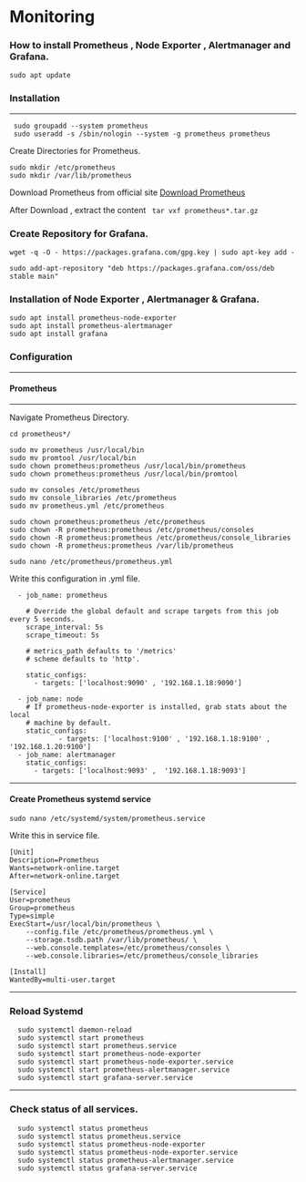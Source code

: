 # Monitoring
### How to install Prometheus , Node Exporter , Alertmanager and Grafana.

```
sudo apt update
```

### Installation
---
```
 sudo groupadd --system prometheus
 sudo useradd -s /sbin/nologin --system -g prometheus prometheus
```
Create Directories for Prometheus.
```
sudo mkdir /etc/prometheus
sudo mkdir /var/lib/prometheus
```
Download Prometheus from official site 
[Download Prometheus](https://prometheus.io/download/#prometheus)

After Download , extract the content 
``` tar vxf prometheus*.tar.gz```

### Create Repository for Grafana.
```
wget -q -O - https://packages.grafana.com/gpg.key | sudo apt-key add -
```
```
sudo add-apt-repository "deb https://packages.grafana.com/oss/deb stable main"
```

### Installation of Node Exporter , Alertmanager & Grafana.
```
sudo apt install prometheus-node-exporter
sudo apt install prometheus-alertmanager
sudo apt install grafana
```
### Configuration 
---
#### Prometheus
---
Navigate Prometheus Directory.
```
cd prometheus*/
```
```
sudo mv prometheus /usr/local/bin
sudo mv promtool /usr/local/bin
sudo chown prometheus:prometheus /usr/local/bin/prometheus
sudo chown prometheus:prometheus /usr/local/bin/promtool
```
```
sudo mv consoles /etc/prometheus
sudo mv console_libraries /etc/prometheus
sudo mv prometheus.yml /etc/prometheus
```
```
sudo chown prometheus:prometheus /etc/prometheus
sudo chown -R prometheus:prometheus /etc/prometheus/consoles
sudo chown -R prometheus:prometheus /etc/prometheus/console_libraries
sudo chown -R prometheus:prometheus /var/lib/prometheus
```
```
sudo nano /etc/prometheus/prometheus.yml
```
Write this configuration in .yml file.
```
  - job_name: prometheus

    # Override the global default and scrape targets from this job every 5 seconds.
    scrape_interval: 5s
    scrape_timeout: 5s

    # metrics_path defaults to '/metrics'
    # scheme defaults to 'http'.

    static_configs:
      - targets: ['localhost:9090' , '192.168.1.18:9090']

  - job_name: node
    # If prometheus-node-exporter is installed, grab stats about the local
    # machine by default.
    static_configs:
            - targets: ['localhost:9100' , '192.168.1.18:9100' , '192.168.1.20:9100']
  - job_name: alertmanager
    static_configs:
      - targets: ['localhost:9093' ,  '192.168.1.18:9093']
```
---
#### Create Prometheus systemd service
```
sudo nano /etc/systemd/system/prometheus.service
```
Write this in service file.
```
[Unit]
Description=Prometheus
Wants=network-online.target
After=network-online.target

[Service]
User=prometheus
Group=prometheus
Type=simple
ExecStart=/usr/local/bin/prometheus \
    --config.file /etc/prometheus/prometheus.yml \
    --storage.tsdb.path /var/lib/prometheus/ \
    --web.console.templates=/etc/prometheus/consoles \
    --web.console.libraries=/etc/prometheus/console_libraries

[Install]
WantedBy=multi-user.target
```
---
### Reload Systemd
```
  sudo systemctl daemon-reload  
  sudo systemctl start prometheus
  sudo systemctl start prometheus.service 
  sudo systemctl start prometheus-node-exporter
  sudo systemctl start prometheus-node-exporter.service 
  sudo systemctl start prometheus-alertmanager.service 
  sudo systemctl start grafana-server.service 
```
---
### Check status of all services.
```
  sudo systemctl status prometheus
  sudo systemctl status prometheus.service   
  sudo systemctl status prometheus-node-exporter
  sudo systemctl status prometheus-node-exporter.service   
  sudo systemctl status prometheus-alertmanager.service   
  sudo systemctl status grafana-server.service
```
